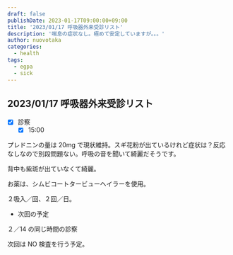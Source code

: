 ```yaml
---
draft: false
publishDate: 2023-01-17T09:00:00+09:00
title: '2023/01/17 呼吸器外来受診リスト'
description: '喘息の症状なし。極めて安定していますが。。。'
author: nuovotaka
categories:
  - health
tags:
  - egpa
  - sick
---
```


## 2023/01/17 呼吸器外来受診リスト

- [x] 診察
  - [x] 15:00

プレドニンの量は 20mg で現状維持。スギ花粉が出ているけれど症状は？反応なしなので別段問題ない。呼吸の音を聞いて綺麗だそうです。

背中も紫斑が出ていなくて綺麗。

お薬は、シムビコートタービューヘイラーを使用。

２吸入／回、２回／日。

- 次回の予定

２／14 の同じ時間の診察

次回は NO 検査を行う予定。
